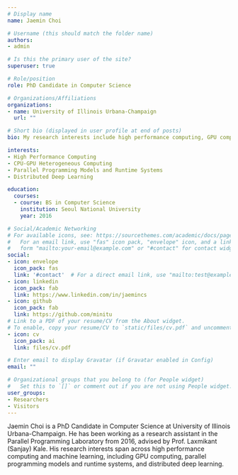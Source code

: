 ```yaml
---
# Display name
name: Jaemin Choi

# Username (this should match the folder name)
authors:
- admin

# Is this the primary user of the site?
superuser: true

# Role/position
role: PhD Candidate in Computer Science

# Organizations/Affiliations
organizations:
- name: University of Illinois Urbana-Champaign
  url: ""

# Short bio (displayed in user profile at end of posts)
bio: My research interests include high performance computing, GPU computing, parallel programming models and runtime systems, and distributed deep learning.

interests:
- High Performance Computing
- CPU-GPU Heterogeneous Computing
- Parallel Programming Models and Runtime Systems
- Distributed Deep Learning

education:
  courses:
  - course: BS in Computer Science
    institution: Seoul National University
    year: 2016

# Social/Academic Networking
# For available icons, see: https://sourcethemes.com/academic/docs/page-builder/#icons
#   For an email link, use "fas" icon pack, "envelope" icon, and a link in the
#   form "mailto:your-email@example.com" or "#contact" for contact widget.
social:
- icon: envelope
  icon_pack: fas
  link: '#contact'  # For a direct email link, use "mailto:test@example.org".
- icon: linkedin
  icon_pack: fab
  link: https://www.linkedin.com/in/jaemincs
- icon: github
  icon_pack: fab
  link: https://github.com/minitu
# Link to a PDF of your resume/CV from the About widget.
# To enable, copy your resume/CV to `static/files/cv.pdf` and uncomment the lines below.
- icon: cv
  icon_pack: ai
  link: files/cv.pdf

# Enter email to display Gravatar (if Gravatar enabled in Config)
email: ""

# Organizational groups that you belong to (for People widget)
#   Set this to `[]` or comment out if you are not using People widget.
user_groups:
- Researchers
- Visitors
---
```


Jaemin Choi is a PhD Candidate in Computer Science at University of Illinois Urbana-Champaign. He has been working as a research assistant in the Parallel Programming Laboratory from 2016, advised by Prof. Laxmikant (Sanjay) Kale. His research interests span across high performance computing and machine learning, including GPU computing, parallel programming models and runtime systems, and distributed deep learning.
